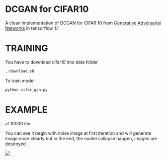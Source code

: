 # DCGAN for CIFAR10
A clean implementation of DCGAN for CIFAR 10 from [Generative Adversarial Networks](https://arxiv.org/abs/1406.2661) in tensorflow 1.1

# TRAINING
You have to download cifar10 into data folder 
```python
./download.sh
```
To train model 
```python
python cifar_gan.py
```
# EXAMPLE 
at 10000 iter

You can see it begin with noise image at first iteration and will generate image more clearly but in the end, the model collapse happen, images are destroyed
 
![](./out/cifar_gan.gif)
